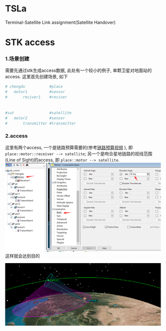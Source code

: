# TSLa
Terminal-Satellite Link assignment(Satellite Handover)


# STK access

### 1.场景创建
需要先通过stk生成access数据, 此处有一个较小的例子, 单颗卫星对地面站的access. 这里首先创建场景, 如下



``` python
# chengdu 		 	#place
# 	motor1		 	#sensor
#		reciver1 	#reciver


#sat				#satellite
#	motor2		 	#sensor
#		transmitter	#transmitter

```


### 2.access

这里有两个access, 一个是链路预算需要的(参考[链路预算视频](https://www.bilibili.com/video/BV1Ru41127zM/)
), 即`place::motor::receiver --> satellite`;
另一个是吻合星地链路的视线范围(Line of Sight)的access, 即 `place::motor --> satellite`.
![motor_prop.png](./fig/motor_prop.png)
这样就会达到目的

![](./fig/angle.png)


